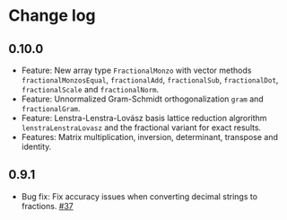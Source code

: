 # Change log

## 0.10.0
 * Feature: New array type `FractionalMonzo` with vector methods `fractionalMonzosEqual`, `fractionalAdd`, `fractionalSub`, `fractionalDot`, `fractionalScale` and `fractionalNorm`.
 * Feature: Unnormalized Gram-Schmidt orthogonalization `gram` and `fractionalGram`.
 * Feature: Lenstra-Lenstra-Lovász basis lattice reduction algrorithm `lenstraLenstraLovasz` and the fractional variant for exact results.
 * Features: Matrix multiplication, inversion, determinant, transpose and identity.
## 0.9.1
 * Bug fix: Fix accuracy issues when converting decimal strings to fractions. [#37](https://github.com/xenharmonic-devs/xen-dev-utils/issues/37)

